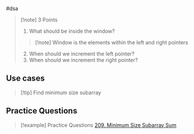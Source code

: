 #dsa 
>[!note] 3 Points
>1. What should be inside the window?
>>[!note] Window is the elements within the left and right pointers
>2. When should we increment the left pointer?
>3. When should we increment the right pointer?


## Use cases
>[!tip] Find minimum size subarray



## Practice Questions
>[!example] Practice Questions
>[209. Minimum Size Subarray Sum](https://leetcode.cn/problems/minimum-size-subarray-sum/)